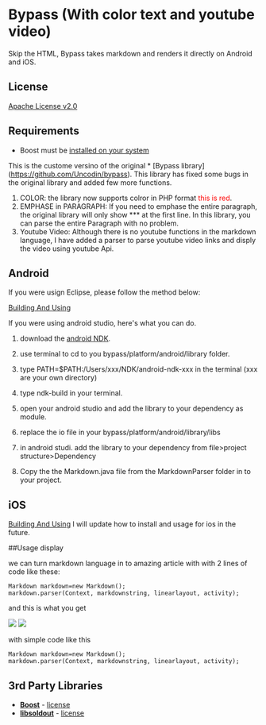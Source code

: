 Bypass (With color text and youtube video)
======

Skip the HTML, Bypass takes markdown and renders it directly on Android and iOS.

## License

[Apache License v2.0](http://www.tldrlegal.com/l/APACHE2)

## Requirements

- Boost must be [installed on your system](http://www.boost.org/doc/libs/1_53_0/more/getting_started/index.html)

This is the custome versino of the original * [Bypass library] (https://github.com/Uncodin/bypass). This library has fixed some bugs in the original library and added few more functions. 

1. COLOR: the library now supports colror in PHP format 	<font color="Red">this is red</font>.
2. EMPHASE in PARAGRAPH: If you need to emphase the entire paragraph, the original library will only show *** at the first line. In this library, you can parse the entire Paragraph with no problem.
3. Youtube Video: Although there is no youtube functions in the markdown language, I have added a parser to parse youtube video links and disply the video using youtube Api. 


## Android

If you were usign Eclipse, please follow the method below: 

[Building And Using](platform/android/README.md)

If you were using android studio, here's what you can do. 
1. download the [android NDK](https://developer.android.com/ndk/index.html).

2. use terminal to cd to you bypass/platform/android/library folder.

3. type PATH=$PATH:/Users/xxx/NDK/android-ndk-xxx in the terminal (xxx are your own directory)

4. type ndk-build in your terminal. 

5. open your android studio and add the library to your dependency as module. 

6. replace the io file in your bypass/platform/android/library/libs 

7. in android studi. add the library to your dependency from file>project structure>Dependency

8. Copy the the Markdown.java file from the MarkdownParser folder in to your project. 


## iOS

[Building And Using](platform/ios/README.md)
I will update how to install and usage for ios in the future. 

##Usage display


we can turn markdown language in to amazing article with with 2 lines of code like these:

	Markdown markdown=new Markdown();
	markdown.parser(Context, markdownstring, linearlayout, activity);

and this is what you get

![](https://www.dropbox.com/s/0paoxc3njytt8d8/11781710_10205221350073544_5121681927594197293_n.jpg?dl=0)
![](https://www.dropbox.com/s/n8rsqvzg4p6x0ej/11960212_10205221349913540_1297920556248114067_n.jpg?dl=0)



with simple code like this 

	Markdown markdown=new Markdown();
	markdown.parser(Context, markdownstring, linearlayout, activity);








## 3rd Party Libraries

- [**Boost**](http://www.boost.org/) - [license](http://www.boost.org/LICENSE_1_0.txt)
- [**libsoldout**](http://fossil.instinctive.eu/libsoldout/home) - [license](http://fossil.instinctive.eu/libsoldout/artifact/c8d2f5b1e9e1df422ca06d1bc846d9e3055a925b)


